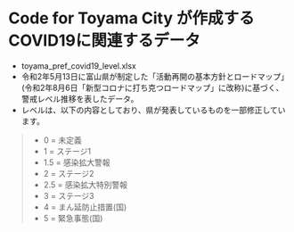 # Code for Toyama City が作成するCOVID19に関連するデータ
- toyama_pref_covid19_level.xlsx
- 令和2年5月13日に富山県が制定した「活動再開の基本方針とロードマップ」(令和2年8月6日「新型コロナに打ち克つロードマップ」に改称)に基づく、警戒レベル推移を表したデータ。
- レベルは、以下の内容としており、県が発表しているものを一部修正しています。
> - 0 = 未定義
> - 1 = ステージ1
> - 1.5 = 感染拡大警報
> - 2 = ステージ2
> - 2.5 = 感染拡大特別警報
> - 3 = ステージ3
> - 4 = まん延防止措置(国)
> - 5 = 緊急事態(国)
